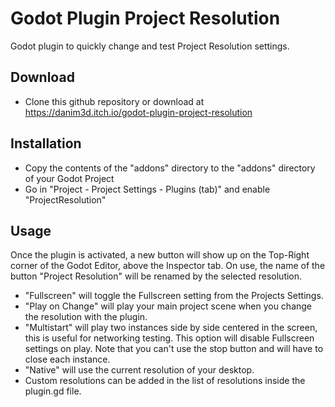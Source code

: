 # Godot Plugin Project Resolution

Godot plugin to quickly change and test Project Resolution settings.


## Download

- Clone this github repository or download at https://danim3d.itch.io/godot-plugin-project-resolution


## Installation

- Copy the contents of the "addons" directory to the "addons" directory of your Godot Project
- Go in "Project - Project Settings - Plugins (tab)" and enable "ProjectResolution"


## Usage

Once the plugin is activated, a new button will show up on the Top-Right corner of the Godot Editor, above the Inspector tab. On use, the name of the button "Project Resolution" will be renamed by the selected resolution.

- "Fullscreen" will toggle the Fullscreen setting from the Projects Settings.
- "Play on Change" will play your main project scene when you change the resolution with the plugin.
- "Multistart" will play two instances side by side centered in the screen, this is useful for networking testing. This option will disable Fullscreen settings on play. Note that you can't use the stop button and will have to close each instance.
- "Native" will use the current resolution of your desktop.
- Custom resolutions can be added in the list of resolutions inside the plugin.gd file.
